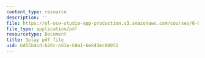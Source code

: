 ```yaml
---
content_type: resource
description: ''
file: https://ol-ocw-studio-app-production.s3.amazonaws.com/courses/6-042j-mathematics-for-computer-science-spring-2015/6d55b4cdb20cb01a60a16e843ec04951_FkfsmwAtDdY.pdf
file_type: application/pdf
resourcetype: Document
title: 3play pdf file
uid: 6d55b4cd-b20c-b01a-60a1-6e843ec04951
---
```

